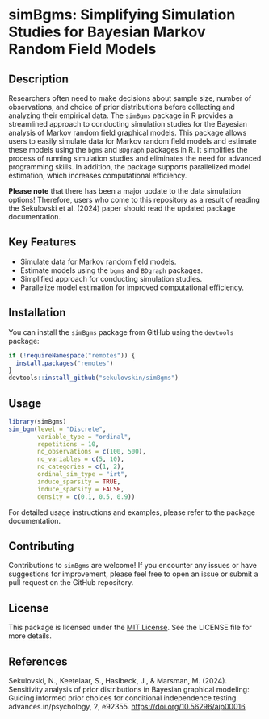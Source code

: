 # simBgms: Simplifying Simulation Studies for Bayesian Markov Random Field Models 

## Description

Researchers often need to make decisions about sample size, number of observations, and choice of prior distributions before collecting and analyzing their empirical data. The `simBgms` package in R provides a streamlined approach to conducting simulation studies for the Bayesian analysis of Markov random field graphical models. This package allows users to easily simulate data for Markov random field models and estimate these models using the `bgms` and `BDgraph` packages in R. It simplifies the process of running simulation studies and eliminates the need for advanced programming skills. In addition, the package supports parallelized model estimation, which increases computational efficiency.

**Please note** that there has been a major update to the data simulation options! Therefore, users who come to this repository as a result of reading the Sekulovski et al. (2024) paper should read the updated package documentation.

## Key Features

- Simulate data for Markov random field models.
- Estimate models using the `bgms` and `BDgraph` packages.
- Simplified approach for conducting simulation studies.
- Parallelize model estimation for improved computational efficiency.

## Installation

You can install the `simBgms` package from GitHub using the `devtools` package:

```R
if (!requireNamespace("remotes")) { 
  install.packages("remotes")   
}   
devtools::install_github("sekulovskin/simBgms")
```

## Usage

```R
library(simBgms)
sim_bgm(level = "Discrete",
        variable_type = "ordinal",
        repetitions = 10, 
        no_observations = c(100, 500), 
        no_variables = c(5, 10),
        no_categories = c(1, 2), 
        ordinal_sim_type = "irt",
        induce_sparsity = TRUE,
        induce_sparsity = FALSE,
        density = c(0.1, 0.5, 0.9))
```

For detailed usage instructions and examples, please refer to the package documentation.

## Contributing

Contributions to `simBgms` are welcome! If you encounter any issues or have suggestions for improvement, please feel free to open an issue or submit a pull request on the GitHub repository.

## License

This package is licensed under the [MIT License](https://opensource.org/licenses/MIT). See the LICENSE file for more details.

## References

Sekulovski, N., Keetelaar, S., Haslbeck, J., & Marsman, M. (2024). Sensitivity analysis of prior distributions in Bayesian graphical modeling: Guiding informed prior choices for conditional independence testing. advances.in/psychology, 2, e92355. https://doi.org/10.56296/aip00016

